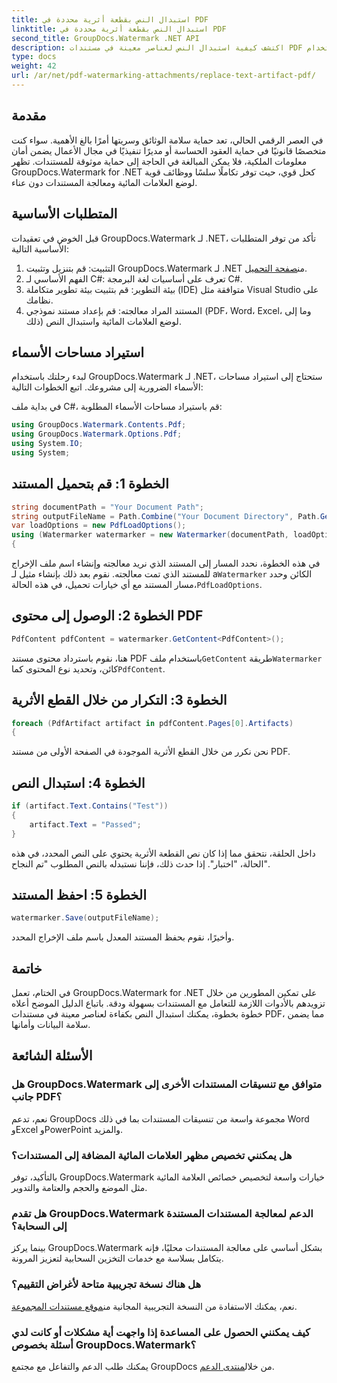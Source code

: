 ```yaml
---
title: استبدال النص بقطعة أثرية محددة في PDF
linktitle: استبدال النص بقطعة أثرية محددة في PDF
second_title: GroupDocs.Watermark .NET API
description: اكتشف كيفية استبدال النص لعناصر معينة في مستندات PDF باستخدام GroupDocs.Watermark لـ .NET. تعزيز أمن المستندات وسلامتها دون عناء.
type: docs
weight: 42
url: /ar/net/pdf-watermarking-attachments/replace-text-artifact-pdf/
---
```

## مقدمة
في العصر الرقمي الحالي، تعد حماية سلامة الوثائق وسريتها أمرًا بالغ الأهمية. سواء كنت متخصصًا قانونيًا في حماية العقود الحساسة أو مديرًا تنفيذيًا في مجال الأعمال يضمن أمان معلومات الملكية، فلا يمكن المبالغة في الحاجة إلى حماية موثوقة للمستندات. تظهر GroupDocs.Watermark for .NET كحل قوي، حيث توفر تكاملًا سلسًا ووظائف قوية لوضع العلامات المائية ومعالجة المستندات دون عناء.
## المتطلبات الأساسية
قبل الخوض في تعقيدات GroupDocs.Watermark لـ .NET، تأكد من توفر المتطلبات الأساسية التالية:
1. التثبيت: قم بتنزيل وتثبيت GroupDocs.Watermark لـ .NET من[صفحة التحميل](https://releases.groupdocs.com/Watermark/net/).
2. الفهم الأساسي لـ C#: تعرف على أساسيات لغة البرمجة C#.
3. بيئة التطوير: قم بتثبيت بيئة تطوير متكاملة (IDE) متوافقة مثل Visual Studio على نظامك.
4. المستند المراد معالجته: قم بإعداد مستند نموذجي (PDF، Word، Excel، وما إلى ذلك) لوضع العلامات المائية واستبدال النص.

## استيراد مساحات الأسماء
لبدء رحلتك باستخدام GroupDocs.Watermark لـ .NET، ستحتاج إلى استيراد مساحات الأسماء الضرورية إلى مشروعك. اتبع الخطوات التالية:

في بداية ملف C#، قم باستيراد مساحات الأسماء المطلوبة:
```csharp
using GroupDocs.Watermark.Contents.Pdf;
using GroupDocs.Watermark.Options.Pdf;
using System.IO;
using System;
```
## الخطوة 1: قم بتحميل المستند
```csharp
string documentPath = "Your Document Path";
string outputFileName = Path.Combine("Your Document Directory", Path.GetFileName(documentPath));
var loadOptions = new PdfLoadOptions();
using (Watermarker watermarker = new Watermarker(documentPath, loadOptions))
{
```
 في هذه الخطوة، نحدد المسار إلى المستند الذي نريد معالجته وإنشاء اسم ملف الإخراج للمستند الذي تمت معالجته. نقوم بعد ذلك بإنشاء مثيل لـ a`Watermarker` الكائن وحدد مسار المستند مع أي خيارات تحميل، في هذه الحالة،`PdfLoadOptions`.
## الخطوة 2: الوصول إلى محتوى PDF
```csharp
PdfContent pdfContent = watermarker.GetContent<PdfContent>();
```
 هنا، نقوم باسترداد محتوى مستند PDF باستخدام ملف`GetContent` طريقة`Watermarker` كائن، وتحديد نوع المحتوى كما`PdfContent`.
## الخطوة 3: التكرار من خلال القطع الأثرية
```csharp
foreach (PdfArtifact artifact in pdfContent.Pages[0].Artifacts)
{
```
نحن نكرر من خلال القطع الأثرية الموجودة في الصفحة الأولى من مستند PDF.
## الخطوة 4: استبدال النص
```csharp
if (artifact.Text.Contains("Test"))
{
    artifact.Text = "Passed";
}
```
داخل الحلقة، نتحقق مما إذا كان نص القطعة الأثرية يحتوي على النص المحدد، في هذه الحالة، "اختبار". إذا حدث ذلك، فإننا نستبدله بالنص المطلوب "تم النجاح".
## الخطوة 5: احفظ المستند
```csharp
watermarker.Save(outputFileName);
```
وأخيرًا، نقوم بحفظ المستند المعدل باسم ملف الإخراج المحدد.

## خاتمة
في الختام، تعمل GroupDocs.Watermark for .NET على تمكين المطورين من خلال تزويدهم بالأدوات اللازمة للتعامل مع المستندات بسهولة ودقة. باتباع الدليل الموضح أعلاه خطوة بخطوة، يمكنك استبدال النص بكفاءة لعناصر معينة في مستندات PDF، مما يضمن سلامة البيانات وأمانها.
## الأسئلة الشائعة
### هل GroupDocs.Watermark متوافق مع تنسيقات المستندات الأخرى إلى جانب PDF؟
نعم، تدعم GroupDocs مجموعة واسعة من تنسيقات المستندات بما في ذلك Word وExcel وPowerPoint والمزيد.
### هل يمكنني تخصيص مظهر العلامات المائية المضافة إلى المستندات؟
بالتأكيد، توفر GroupDocs.Watermark خيارات واسعة لتخصيص خصائص العلامة المائية مثل الموضع والحجم والعتامة والتدوير.
### هل تقدم GroupDocs.Watermark الدعم لمعالجة المستندات المستندة إلى السحابة؟
بينما يركز GroupDocs.Watermark بشكل أساسي على معالجة المستندات محليًا، فإنه يتكامل بسلاسة مع خدمات التخزين السحابية لتعزيز المرونة.
### هل هناك نسخة تجريبية متاحة لأغراض التقييم؟
 نعم، يمكنك الاستفادة من النسخة التجريبية المجانية من[موقع مستندات المجموعة](https://releases.groupdocs.com/).
### كيف يمكنني الحصول على المساعدة إذا واجهت أية مشكلات أو كانت لدي أسئلة بخصوص GroupDocs.Watermark؟
 يمكنك طلب الدعم والتفاعل مع مجتمع GroupDocs من خلال[منتدى الدعم](https://forum.groupdocs.com/c/watermark/19).